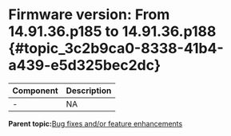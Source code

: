 # Firmware version: From 14.91.36.p185 to 14.91.36.p188 {#topic_3c2b9ca0-8338-41b4-a439-e5d325bec2dc}

|Component|Description|
|-----------|-------------|
|-|NA|

**Parent topic:**[Bug fixes and/or feature enhancements](../topics/bug_fixes_andor_feature_enhancements_03.md)

